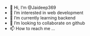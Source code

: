 - 👋 Hi, I’m @Jaideep369
- 👀 I’m interested in web development
- 🌱 I’m currently learning backend
- 💞️ I’m looking to collaborate on github
- 📫 How to reach me ...

<!---
Jaideep369/Jaideep369 is a ✨ special ✨ repository because its `README.md` (this file) appears on your GitHub profile.
You can click the Preview link to take a look at your changes.
--->
